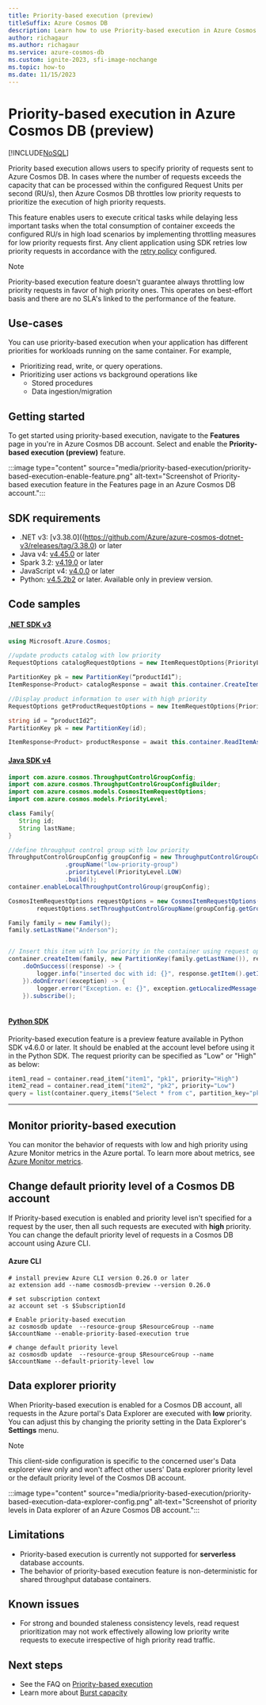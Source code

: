 ```yaml
---
title: Priority-based execution (preview)
titleSuffix: Azure Cosmos DB
description: Learn how to use Priority-based execution in Azure Cosmos DB.
author: richagaur
ms.author: richagaur
ms.service: azure-cosmos-db
ms.custom: ignite-2023, sfi-image-nochange
ms.topic: how-to
ms.date: 11/15/2023
---
```


# Priority-based execution in Azure Cosmos DB (preview)

[!INCLUDE[NoSQL](includes/appliesto-nosql.md)]

Priority based execution allows users to specify priority of requests sent to Azure Cosmos DB. In cases where the number of requests exceeds the capacity that can be processed within the configured Request Units per second (RU/s), then Azure Cosmos DB throttles low priority requests to prioritize the execution of high priority requests.

This feature enables users to execute critical tasks while delaying less important tasks when the total consumption of container exceeds the configured RU/s in high load scenarios by implementing throttling measures for low priority requests first. Any client application using SDK retries low priority requests in accordance with the [retry policy](../../articles/cosmos-db/nosql/conceptual-resilient-sdk-applications.md) configured.


> [!NOTE]
> Priority-based execution feature doesn't guarantee always throttling low priority requests in favor of high priority ones. This operates on best-effort basis and there are no SLA's linked to the performance of the feature.

## Use-cases

You can use priority-based execution when your application has different priorities for workloads running on the same container. For example, 

- Prioritizing read, write, or query operations.  
- Prioritizing user actions vs background operations like  
    - Stored procedures 
    - Data ingestion/migration 

## Getting started

To get started using priority-based execution, navigate to the **Features** page in you're in Azure Cosmos DB account. Select and enable the **Priority-based execution (preview)** feature.

:::image type="content" source="media/priority-based-execution/priority-based-execution-enable-feature.png" alt-text="Screenshot of Priority-based execution feature in the Features page in an Azure Cosmos DB account.":::

## SDK requirements 

- .NET v3: [v3.38.0]((https://github.com/Azure/azure-cosmos-dotnet-v3/releases/tag/3.38.0) or later
- Java v4: [v4.45.0](https://mvnrepository.com/artifact/com.azure/azure-cosmos/4.45.0) or later
- Spark 3.2: [v4.19.0](https://central.sonatype.com/artifact/com.azure.cosmos.spark/azure-cosmos-spark_3-2_2-12/4.19.0) or later
- JavaScript v4: [v4.0.0](https://www.npmjs.com/package/@azure/cosmos) or later
- Python: [v4.5.2b2](https://pypi.org/project/azure-cosmos/4.5.2b2/) or later. Available only in preview version.

## Code samples

#### [.NET SDK v3](#tab/net-v3)

```csharp
using Microsoft.Azure.Cosmos;

//update products catalog with low priority
RequestOptions catalogRequestOptions = new ItemRequestOptions{PriorityLevel = PriorityLevel.Low}; 

PartitionKey pk = new PartitionKey(“productId1”); 
ItemResponse<Product> catalogResponse = await this.container.CreateItemAsync<Product>(product1, pk, requestOptions); 

//Display product information to user with high priority
RequestOptions getProductRequestOptions = new ItemRequestOptions{PriorityLevel = PriorityLevel.High}; 

string id = “productId2”; 
PartitionKey pk = new PartitionKey(id); 

ItemResponse<Product> productResponse = await this.container.ReadItemAsync< Product>(id, pk, getProductRequestOptions); 
```

#### [Java SDK v4](#tab/java-v4)

```java
import com.azure.cosmos.ThroughputControlGroupConfig;
import com.azure.cosmos.ThroughputControlGroupConfigBuilder;
import com.azure.cosmos.models.CosmosItemRequestOptions;
import com.azure.cosmos.models.PriorityLevel;

class Family{
   String id;
   String lastName;
}

//define throughput control group with low priority
ThroughputControlGroupConfig groupConfig = new ThroughputControlGroupConfigBuilder()
                .groupName("low-priority-group")
                .priorityLevel(PriorityLevel.LOW)
                .build();
container.enableLocalThroughputControlGroup(groupConfig);

CosmosItemRequestOptions requestOptions = new CosmosItemRequestOptions();
        requestOptions.setThroughputControlGroupName(groupConfig.getGroupName());

Family family = new Family();
family.setLastName("Anderson");


// Insert this item with low priority in the container using request options.
container.createItem(family, new PartitionKey(family.getLastName()), requestOptions)
    .doOnSuccess((response) -> {
        logger.info("inserted doc with id: {}", response.getItem().getId());
    }).doOnError((exception) -> {
        logger.error("Exception. e: {}", exception.getLocalizedMessage(), exception);
    }).subscribe();
    
```
#### [Python SDK](#tab/python) 

Priority-based execution feature is a preview feature available in Python SDK v4.6.0 or later. It should be enabled at the account level before using it in the Python SDK.
The request priority can be specified as "Low" or "High" as below:

```python
item1_read = container.read_item("item1", "pk1", priority="High")
item2_read = container.read_item("item2", "pk2", priority="Low")
query = list(container.query_items("Select * from c", partition_key="pk1", priority="High"))
```

---


## Monitor priority-based execution

You can monitor the behavior of requests with low and high priority using Azure Monitor metrics in the Azure portal.
To learn more about metrics, see [Azure Monitor metrics](monitor-reference.md#metrics).

## Change default priority level of a Cosmos DB account

If Priority-based execution is enabled and priority level isn't specified for a request by the user, then all such requests are executed with **high** priority. You can change the default priority level of requests in a Cosmos DB account using Azure CLI. 

#### Azure CLI
```azurecli-interactive
# install preview Azure CLI version 0.26.0 or later
az extension add --name cosmosdb-preview --version 0.26.0

# set subscription context
az account set -s $SubscriptionId

# Enable priority-based execution
az cosmosdb update  --resource-group $ResourceGroup --name $AccountName --enable-priority-based-execution true

# change default priority level
az cosmosdb update  --resource-group $ResourceGroup --name $AccountName --default-priority-level low
```

## Data explorer priority

When Priority-based execution is enabled for a Cosmos DB account, all requests in the Azure portal's Data Explorer are executed with **low** priority. You can adjust this by changing the priority setting in the Data Explorer's **Settings** menu.

> [!NOTE]
>This client-side configuration is specific to the concerned user's Data explorer view only and won't affect other users' Data explorer priority level or the default priority level of the Cosmos DB account.

:::image type="content" source="media/priority-based-execution/priority-based-execution-data-explorer-config.png" alt-text="Screenshot of priority levels in Data explorer of an Azure Cosmos DB account.":::


## Limitations

- Priority-based execution is currently not supported for 
**serverless** database accounts.
- The behavior of priority-based execution feature is non-deterministic for shared throughput database containers.

## Known issues

- For strong and bounded staleness consistency levels, read request prioritization may not work effectively allowing low priority write requests to execute irrespective of high priority read traffic.

## Next steps

- See the FAQ on [Priority-based execution](priority-based-execution-faq.yml)
- Learn more about [Burst capacity](burst-capacity.md)
